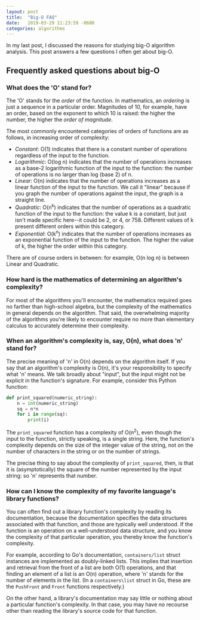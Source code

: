 ```yaml
---
layout: post
title:  "Big-O FAQ"
date:   2019-03-29 11:23:59 -0600
categories: algorithms
---
```

In my last post, I discussed the reasons for studying big-O algorithm analysis.
This post answers a few questions I often get about big-O.

## Frequently asked questions about big-O

### What does the 'O' stand for?

The 'O' stands for the _order_ of the function. In mathematics, an _ordering_ is
just a sequence in a particular order. Magnitudes of 10, for example, have an
order, based on the exponent to which 10 is raised: the higher the number, the
higher the _order of magnitude_.

The most commonly encountered categories of orders of functions are as follows,
in increasing order of complexity:

- *Constant*: O(1) indicates that there is a constant number of operations
  regardless of the input to the function.
- *Logarithmic*: O(log n) indicates that the number of operations increases as a
  base-2 logarithmic function of the input to the function: the number of
  operations is no larger than log (base 2) of n.
- *Linear*: O(n) indicates that the number of operations increases as a linear
  function of the input to the function. We call it "linear" because if you
  graph the number of operations against the input, the graph is a straight
  line.
- *Quadratic*: O(n<sup>k</sup>) indicates that the number of operations as a
  quadratic function of the input to the function: the value k is a constant,
  but just isn't made specific here--it could be 2, or 4, or 758. Different
  values of k present different orders within this category.
- *Exponential*: O(k<sup>n</sup>) indicates that the number of operations
  increases as an exponential function of the input to the function. The higher
  the value of k, the higher the order within this category.

There are of course orders in between: for example, O(n log n) is between Linear
and Quadratic.

### How hard is the mathematics of determining an algorithm's complexity?

For most of the algorithms you'll encounter, the mathematics required goes no
farther than high-school algebra, but the complexity of the mathematics in
general depends on the algorithm. That said, the overwhelming majority of the
algorithms you're likely to encounter require no more than elementary calculus
to accurately determine their complexity.

### When an algorithm's complexity is, say, O(n), what does 'n' stand for?

The precise meaning of 'n' in O(n) depends on the algorithm itself. If you say
that an algorithm's complexity is O(n), it's your responsibility to specify what
'n' means. We talk broadly about "input", but the input might not be explicit in
the function's signature. For example, consider this Python function:
```python
def print_squared(numeric_string):
    n = int(numeric_string)
    sq = n*n
    for i in range(sq):
        print(i)
```
The `print_squared` function has a complexity of O(n<sup>2</sup>), even though
the input to the function, strictly speaking, is a single string.  Here, the
function's complexity depends on the size of the integer value of the string,
not on the number of characters in the string or on the number of strings.

The precise thing to say about the complexity of `print_squared`, then, is that
it is (asymptotically) the square of the number represented by the input string:
so 'n' represents that number.

### How can I know the complexity of my favorite language's library functions?

You can often find out a library function's complexity by reading its
documentation, because the documentation specifies the data structures
associated with that function, and those are typically well understood. If the
function is an operation on a well-understood data structure, and you know the
complexity of that particular operation, you thereby know the function's
complexity.

For example, according to Go's documentation, `containers/list` struct instances
are implemented as doubly-linked lists. This implies that insertion and
retrieval from the front of a list are both O(1) operations, and that finding an
element of a list is an O(n) operation, where 'n' stands for the number of
elements in the list. (In a `containers\list` struct in Go, these are the
`PushFront` and `Front` functions respectively.)

On the other hand, a library's documentation may say little or nothing about a
particular function's complexity. In that case, you may have no recourse other
than reading the library's source code for that function.
